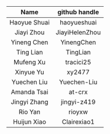| Name  | github handle | 
|:---:|:---:|
| Haoyue Shuai | haoyueshuai |
| Jiayi Zhou | JiayiHelenZhou |
| Yineng Chen | YinengChen |
| Ting Lian | TingLian |
| Mufeng Xu | tracici25 |
| Xinyue Yu | xy2477 |
| Yuechen Liu | Yuechen-Liu |
| Amanda Tsai | at-crx |
| Jingyi Zhang | jingyi-z419 |
| Rio Yan | rioyxw |
| Huijun Xiao | Clairexiao1 |

